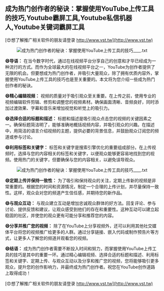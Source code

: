 ## **成为热门创作者的秘诀：掌握使用YouTube上传工具的技巧,Youtube霸屏工具,Youtube私信机器人,Youtube关键词霸屏工具**

[😍想了解推广相关软件的朋友请登录 http://www.vst.tw](http://www.vst.tw)

 <center><img src="https://vst.tw/MP4/tuiguang/png/8.png" alt="成为热门创作者的秘诀：掌握使用YouTube上传工具的技巧____.txt"></center>

**😄导语：**
在当今数字时代，通过在线视频平台分享自己的创意和才华已经成为一种流行的方式。而作为全球最大的在线视频平台之一，YouTube为创作者提供了无限的机会。但要想成为热门创作者，并吸引大量观众，除了拥有优质内容外，掌握使用YouTube上传工具的技巧也是至关重要的。本文将为您介绍一些成为热门创作者的秘诀。

**😄精心编辑视频：**
视频的质量对于吸引观众至关重要。在上传之前，使用专业的视频编辑软件剪辑、修剪和调整您的视频素材。确保画面清晰、音频良好，同时添加过渡效果、字幕和音乐来增加视觉和听觉上的吸引力。

**😄选择合适的标题和描述：**
标题和描述是吸引观众点击您的视频的关键因素之一。确保标题简洁明了，能够准确地概括视频内容，并吸引观众的兴趣。在描述中，用简洁的语言介绍视频的主题，提供必要的背景信息，并鼓励观众订阅您的频道或参与讨论。

**😄利用标签和关键字：**
标签和关键字是搜索引擎优化的重要组成部分。在上传视频时，选择与您的内容相关的标签和关键字，以便观众能够更容易地找到您的视频。使用热门的关键字，但要确保与您的内容相关，以避免误导观众。

 <center><img src="https://vst.tw/MP4/tuiguang/png/2.png" alt="成为热门创作者的秘诀：掌握使用YouTube上传工具的技巧____.txt"></center>

**😄定期上传并保持一致性：**
为了吸引和保持观众的关注，定期上传新的视频是非常重要的。根据您的时间和资源情况，制定一个合理的上传计划，并尽量保持一致性。这样，观众会对您的频道产生信任感，并期待您的新作品。

**😄与观众互动：**
与观众建立互动是增加忠诚观众群体的好方法。回复评论、参与讨论、提供反馈和建议，让观众感受到他们的存在和重要性。这种互动可以建立起稳固的社区，并使您的观众更有可能分享和推荐您的内容。

**😄分享并推广您的视频：**
除了在YouTube上分享视频外，还可以利用其他社交媒体平台将您的视频推广给更多的人群。通过分享链接、嵌入代码或制作预告片等方式，让更多人了解您的频道并观看您的视频。

**😄结语：**
成为热门创作者需要不断投入时间和努力，而掌握使用YouTube上传工具的技巧是其中的重要一环。通过精心编辑视频、选择合适的标题和描述、利用标签和关键字、定期上传、与观众互动以及分享和推广您的视频，您将能够吸引更多观众，提升您的创作影响力，并最终成为热门创作者。祝您在YouTube创作道路上取得成功！

[😍想了解推广相关软件的朋友请登录 http://www.vst.tw](http://www.vst.tw)



